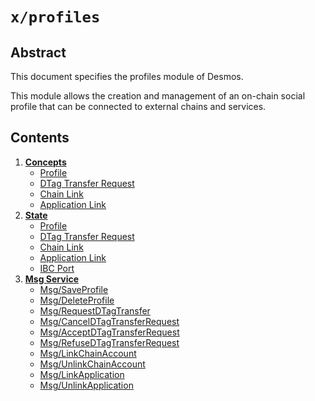 <!--
order: 0
title: Profiles Overview
parent:
  title: "profiles"
-->

# `x/profiles`

## Abstract 
This document specifies the profiles module of Desmos.  

This module allows the creation and management of an on-chain social profile that can be connected to external chains and services.

## Contents
1. **[Concepts](01_concepts.md)**
    - [Profile](01_concepts.md#profile)
    - [DTag Transfer Request](01_concepts.md#dtag-transfer-request)
    - [Chain Link](01_concepts.md#chain-link)
    - [Application Link](01_concepts.md#application-link)
2. **[State](02_state.md)**
    - [Profile](02_state.md#profile)
    - [DTag Transfer Request](02_state.md#dtag-transfer-request)
    - [Chain Link](02_state.md#chain-link)
    - [Application Link](02_state.md#application-link)
    - [IBC Port](02_state.md#ibc-port)
3. **[Msg Service](03_messages.md)**
    - [Msg/SaveProfile](03_messages.md#msgsaveprofile)
    - [Msg/DeleteProfile](03_messages.md#msgdeleteprofile)
    - [Msg/RequestDTagTransfer](03_messages.md#msgrequestdtagtransfer)
    - [Msg/CancelDTagTransferRequest](03_messages.md#msgcanceldtagtransferrequest)
    - [Msg/AcceptDTagTransferRequest](03_messages.md#msgacceptdtagtransferrequest)
    - [Msg/RefuseDTagTransferRequest](03_messages.md#msgrefusedtagtransferrequest)
    - [Msg/LinkChainAccount](03_messages.md#msglinkchainaccount)
    - [Msg/UnlinkChainAccount](03_messages.md#msgunlinkchainaccount)
    - [Msg/LinkApplication](03_messages.md#msglinkapplication)
    - [Msg/UnlinkApplication](03_messages.md#msgunlinkapplication)